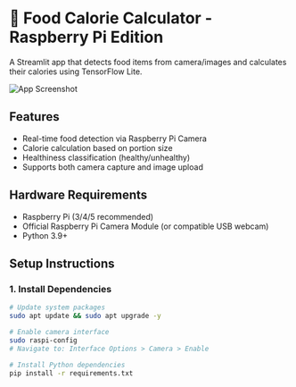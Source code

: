 # 🍏 Food Calorie Calculator - Raspberry Pi Edition

A Streamlit app that detects food items from camera/images and calculates their calories using TensorFlow Lite.

![App Screenshot](demo_screenshot.jpg)  <!-- Add a screenshot later -->

## Features
- Real-time food detection via Raspberry Pi Camera
- Calorie calculation based on portion size
- Healthiness classification (healthy/unhealthy)
- Supports both camera capture and image upload

## Hardware Requirements
- Raspberry Pi (3/4/5 recommended)
- Official Raspberry Pi Camera Module (or compatible USB webcam)
- Python 3.9+

## Setup Instructions

### 1. Install Dependencies
```bash
# Update system packages
sudo apt update && sudo apt upgrade -y

# Enable camera interface
sudo raspi-config
# Navigate to: Interface Options > Camera > Enable

# Install Python dependencies
pip install -r requirements.txt
